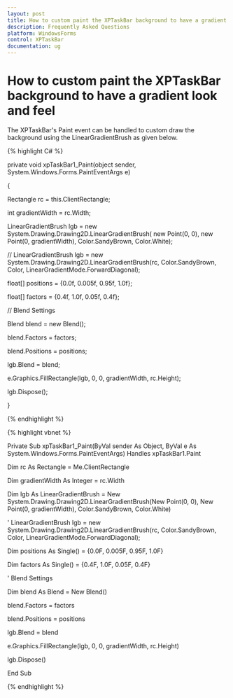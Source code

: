 ```yaml
---
layout: post
title: How to custom paint the XPTaskBar background to have a gradient look and feel
description: Frequently Asked Questions
platform: WindowsForms
control: XPTaskBar
documentation: ug
---
```

# How to custom paint the XPTaskBar background to have a gradient look and feel

The XPTaskBar's Paint event can be handled to custom draw the background using the LinearGradientBrush as given below.

{% highlight C# %}  

 private void xpTaskBar1_Paint(object sender, System.Windows.Forms.PaintEventArgs e)

{

Rectangle rc = this.ClientRectangle;

int gradientWidth = rc.Width;

LinearGradientBrush lgb = new System.Drawing.Drawing2D.LinearGradientBrush( new Point(0, 0), new Point(0, gradientWidth), Color.SandyBrown, Color.White);

 

// LinearGradientBrush lgb = new System.Drawing.Drawing2D.LinearGradientBrush(rc, Color.SandyBrown, Color, LinearGradientMode.ForwardDiagonal);

float[] positions = {0.0f, 0.005f, 0.95f, 1.0f};

float[] factors = {0.4f, 1.0f, 0.05f, 0.4f};

 

// Blend Settings

Blend blend = new Blend();

blend.Factors = factors;

blend.Positions = positions;

lgb.Blend = blend;

e.Graphics.FillRectangle(lgb, 0, 0, gradientWidth, rc.Height);

lgb.Dispose();

}

{% endhighlight %}



 {% highlight vbnet %} 

Private Sub xpTaskBar1_Paint(ByVal sender As Object, ByVal e As System.Windows.Forms.PaintEventArgs) Handles xpTaskBar1.Paint

Dim rc As Rectangle = Me.ClientRectangle

Dim gradientWidth As Integer = rc.Width

Dim lgb As LinearGradientBrush = New System.Drawing.Drawing2D.LinearGradientBrush(New Point(0, 0), New Point(0, gradientWidth), Color.SandyBrown, Color.White)

 

' LinearGradientBrush lgb = new System.Drawing.Drawing2D.LinearGradientBrush(rc, Color.SandyBrown, Color, LinearGradientMode.ForwardDiagonal);

Dim positions As Single() = {0.0F, 0.005F, 0.95F, 1.0F}

Dim factors As Single() = {0.4F, 1.0F, 0.05F, 0.4F}

 

' Blend Settings

Dim blend As Blend = New Blend()

blend.Factors = factors

blend.Positions = positions

lgb.Blend = blend

e.Graphics.FillRectangle(lgb, 0, 0, gradientWidth, rc.Height)

lgb.Dispose()

End Sub

{% endhighlight %}


